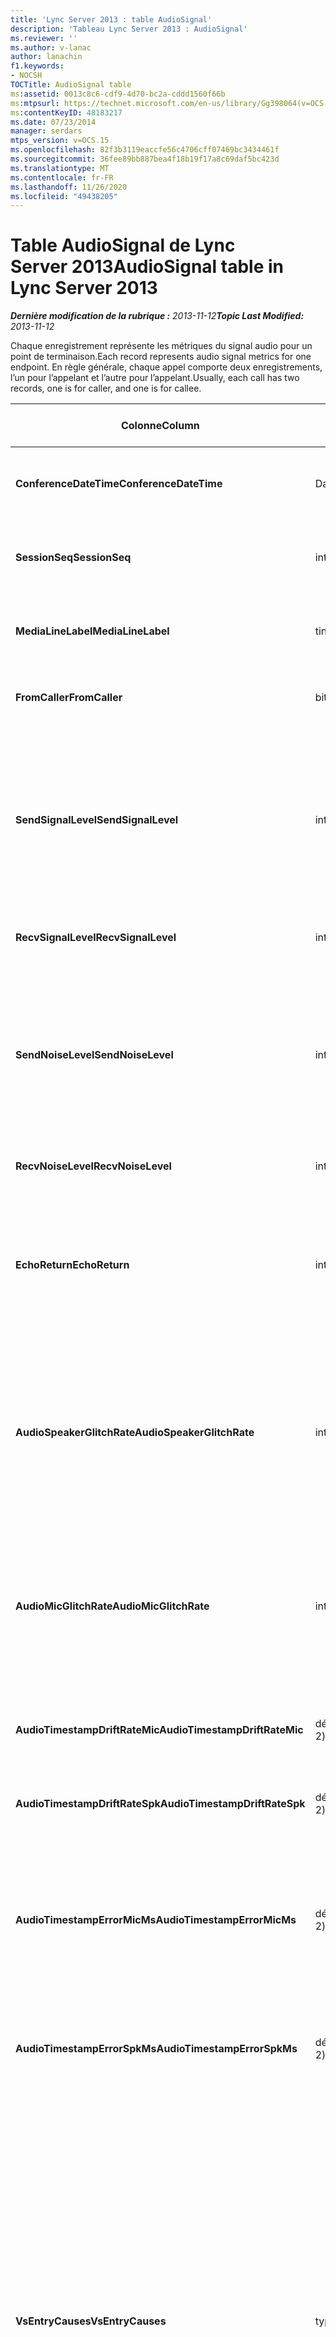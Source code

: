 ```yaml
---
title: 'Lync Server 2013 : table AudioSignal'
description: 'Tableau Lync Server 2013 : AudioSignal'
ms.reviewer: ''
ms.author: v-lanac
author: lanachin
f1.keywords:
- NOCSH
TOCTitle: AudioSignal table
ms:assetid: 0013c8c6-cdf9-4d70-bc2a-cddd1560f66b
ms:mtpsurl: https://technet.microsoft.com/en-us/library/Gg398064(v=OCS.15)
ms:contentKeyID: 48183217
ms.date: 07/23/2014
manager: serdars
mtps_version: v=OCS.15
ms.openlocfilehash: 82f3b3119eaccfe56c4706cff07469bc3434461f
ms.sourcegitcommit: 36fee89bb887bea4f18b19f17a8c69daf5bc423d
ms.translationtype: MT
ms.contentlocale: fr-FR
ms.lasthandoff: 11/26/2020
ms.locfileid: "49438205"
---
```

# <a name="audiosignal-table-in-lync-server-2013"></a><span data-ttu-id="34fbf-103">Table AudioSignal de Lync Server 2013</span><span class="sxs-lookup"><span data-stu-id="34fbf-103">AudioSignal table in Lync Server 2013</span></span>

<div data-xmlns="http://www.w3.org/1999/xhtml">

<div class="topic" data-xmlns="http://www.w3.org/1999/xhtml" data-msxsl="urn:schemas-microsoft-com:xslt" data-cs="https://msdn.microsoft.com/">

<div data-asp="https://msdn2.microsoft.com/asp">



</div>

<div id="mainSection">

<div id="mainBody"><span data-ttu-id="34fbf-104">

<span> </span></span><span class="sxs-lookup"><span data-stu-id="34fbf-104">

<span> </span></span></span>

<span data-ttu-id="34fbf-105">_**Dernière modification de la rubrique :** 2013-11-12_</span><span class="sxs-lookup"><span data-stu-id="34fbf-105">_**Topic Last Modified:** 2013-11-12_</span></span>

<span data-ttu-id="34fbf-106">Chaque enregistrement représente les métriques du signal audio pour un point de terminaison.</span><span class="sxs-lookup"><span data-stu-id="34fbf-106">Each record represents audio signal metrics for one endpoint.</span></span> <span data-ttu-id="34fbf-107">En règle générale, chaque appel comporte deux enregistrements, l’un pour l’appelant et l’autre pour l’appelant.</span><span class="sxs-lookup"><span data-stu-id="34fbf-107">Usually, each call has two records, one is for caller, and one is for callee.</span></span>


<table>
<colgroup>
<col style="width: 25%" />
<col style="width: 25%" />
<col style="width: 25%" />
<col style="width: 25%" />
</colgroup>
<thead>
<tr class="header">
<th><span data-ttu-id="34fbf-108"><strong>Colonne</strong></span><span class="sxs-lookup"><span data-stu-id="34fbf-108"><strong>Column</strong></span></span></th>
<th><span data-ttu-id="34fbf-109"><strong>Type de données</strong></span><span class="sxs-lookup"><span data-stu-id="34fbf-109"><strong>Data Type</strong></span></span></th>
<th><span data-ttu-id="34fbf-110"><strong>Clé/Index</strong></span><span class="sxs-lookup"><span data-stu-id="34fbf-110"><strong>Key/Index</strong></span></span></th>
<th><span data-ttu-id="34fbf-111"><strong>Details</strong></span><span class="sxs-lookup"><span data-stu-id="34fbf-111"><strong>Details</strong></span></span></th>
</tr>
</thead>
<tbody>
<tr class="odd">
<td><p><span data-ttu-id="34fbf-112"><strong>ConferenceDateTime</strong></span><span class="sxs-lookup"><span data-stu-id="34fbf-112"><strong>ConferenceDateTime</strong></span></span></p></td>
<td><p><span data-ttu-id="34fbf-113">DateHeure</span><span class="sxs-lookup"><span data-stu-id="34fbf-113">datetime</span></span></p></td>
<td><p><span data-ttu-id="34fbf-114">Principal</span><span class="sxs-lookup"><span data-stu-id="34fbf-114">Primary</span></span></p></td>
<td><p><span data-ttu-id="34fbf-115">Fait référence à partir de la <a href="lync-server-2013-medialine-table.md">table MediaLine dans Lync Server 2013</a>.</span><span class="sxs-lookup"><span data-stu-id="34fbf-115">Referenced from the <a href="lync-server-2013-medialine-table.md">MediaLine table in Lync Server 2013</a>.</span></span></p></td>
</tr>
<tr class="even">
<td><p><span data-ttu-id="34fbf-116"><strong>SessionSeq</strong></span><span class="sxs-lookup"><span data-stu-id="34fbf-116"><strong>SessionSeq</strong></span></span></p></td>
<td><p><span data-ttu-id="34fbf-117">int</span><span class="sxs-lookup"><span data-stu-id="34fbf-117">int</span></span></p></td>
<td><p><span data-ttu-id="34fbf-118">Principal</span><span class="sxs-lookup"><span data-stu-id="34fbf-118">Primary</span></span></p></td>
<td><p><span data-ttu-id="34fbf-119">Fait référence à partir de la <a href="lync-server-2013-medialine-table.md">table MediaLine dans Lync Server 2013</a>.</span><span class="sxs-lookup"><span data-stu-id="34fbf-119">Referenced from the <a href="lync-server-2013-medialine-table.md">MediaLine table in Lync Server 2013</a>.</span></span></p></td>
</tr>
<tr class="odd">
<td><p><span data-ttu-id="34fbf-120"><strong>MediaLineLabel</strong></span><span class="sxs-lookup"><span data-stu-id="34fbf-120"><strong>MediaLineLabel</strong></span></span></p></td>
<td><p><span data-ttu-id="34fbf-121">tinyint</span><span class="sxs-lookup"><span data-stu-id="34fbf-121">tinyint</span></span></p></td>
<td><p><span data-ttu-id="34fbf-122">Principal</span><span class="sxs-lookup"><span data-stu-id="34fbf-122">Primary</span></span></p></td>
<td><p><span data-ttu-id="34fbf-123">Fait référence à partir de la <a href="lync-server-2013-medialine-table.md">table MediaLine dans Lync Server 2013</a>.</span><span class="sxs-lookup"><span data-stu-id="34fbf-123">Referenced from the <a href="lync-server-2013-medialine-table.md">MediaLine table in Lync Server 2013</a>.</span></span></p></td>
</tr>
<tr class="even">
<td><p><span data-ttu-id="34fbf-124"><strong>FromCaller</strong></span><span class="sxs-lookup"><span data-stu-id="34fbf-124"><strong>FromCaller</strong></span></span></p></td>
<td><p><span data-ttu-id="34fbf-125">bit</span><span class="sxs-lookup"><span data-stu-id="34fbf-125">bit</span></span></p></td>
<td><p><span data-ttu-id="34fbf-126">Principal</span><span class="sxs-lookup"><span data-stu-id="34fbf-126">Primary</span></span></p></td>
<td><p><span data-ttu-id="34fbf-127">0 : données du destinataire</span><span class="sxs-lookup"><span data-stu-id="34fbf-127">0: Callee’s data</span></span></p>
<p><span data-ttu-id="34fbf-128">1 : données de l’appelant</span><span class="sxs-lookup"><span data-stu-id="34fbf-128">1: Caller’s data</span></span></p></td>
</tr>
<tr class="odd">
<td><p><span data-ttu-id="34fbf-129"><strong>SendSignalLevel</strong></span><span class="sxs-lookup"><span data-stu-id="34fbf-129"><strong>SendSignalLevel</strong></span></span></p></td>
<td><p><span data-ttu-id="34fbf-130">int</span><span class="sxs-lookup"><span data-stu-id="34fbf-130">int</span></span></p></td>
<td><p> </p></td>
<td><p><span data-ttu-id="34fbf-131">Représente le niveau du signal audio après le contrôle du gain.</span><span class="sxs-lookup"><span data-stu-id="34fbf-131">Represents the Post-Analog Gain Control audio signal level.</span></span> <span data-ttu-id="34fbf-132">L’unité de cette métrique est dBmo.</span><span class="sxs-lookup"><span data-stu-id="34fbf-132">The unit for this metric is dBmo.</span></span> <span data-ttu-id="34fbf-133">Pour une qualité acceptable, il devrait représenter au moins 30 dBmo.</span><span class="sxs-lookup"><span data-stu-id="34fbf-133">For acceptable quality, it should be at least 30 dBmo.</span></span> <span data-ttu-id="34fbf-134">Cette métrique n’est pas communiquée par le serveur de conférence A/V ou les téléphones IP.</span><span class="sxs-lookup"><span data-stu-id="34fbf-134">This metric is not reported by the A/V Conferencing Server or IP phones.</span></span></p></td>
</tr>
<tr class="even">
<td><p><span data-ttu-id="34fbf-135"><strong>RecvSignalLevel</strong></span><span class="sxs-lookup"><span data-stu-id="34fbf-135"><strong>RecvSignalLevel</strong></span></span></p></td>
<td><p><span data-ttu-id="34fbf-136">int</span><span class="sxs-lookup"><span data-stu-id="34fbf-136">int</span></span></p></td>
<td><p> </p></td>
<td><p><span data-ttu-id="34fbf-137">Voir SendSignalLevel.</span><span class="sxs-lookup"><span data-stu-id="34fbf-137">See SendSignalLevel.</span></span></p></td>
</tr>
<tr class="odd">
<td><p><span data-ttu-id="34fbf-138"><strong>SendNoiseLevel</strong></span><span class="sxs-lookup"><span data-stu-id="34fbf-138"><strong>SendNoiseLevel</strong></span></span></p></td>
<td><p><span data-ttu-id="34fbf-139">int</span><span class="sxs-lookup"><span data-stu-id="34fbf-139">int</span></span></p></td>
<td><p> </p></td>
<td><p><span data-ttu-id="34fbf-140">Représente le niveau de bruit sonore du contrôle post-analogue.</span><span class="sxs-lookup"><span data-stu-id="34fbf-140">Represents the Post-Analog Gain Control audio noise level.</span></span> <span data-ttu-id="34fbf-141">L’unité de cette métrique est dBmo.</span><span class="sxs-lookup"><span data-stu-id="34fbf-141">The unit for this metric is dBmo.</span></span> <span data-ttu-id="34fbf-142">Pour une qualité acceptable, elle doit être inférieure à 35 dBmo.</span><span class="sxs-lookup"><span data-stu-id="34fbf-142">For acceptable quality, it should be less than 35 dBmo.</span></span> <span data-ttu-id="34fbf-143">Cette métrique n’est pas communiquée par le serveur de conférence A/V ou les téléphones IP.</span><span class="sxs-lookup"><span data-stu-id="34fbf-143">This metric is not reported by the A/V Conferencing Server or IP phones.</span></span></p></td>
</tr>
<tr class="even">
<td><p><span data-ttu-id="34fbf-144"><strong>RecvNoiseLevel</strong></span><span class="sxs-lookup"><span data-stu-id="34fbf-144"><strong>RecvNoiseLevel</strong></span></span></p></td>
<td><p><span data-ttu-id="34fbf-145">int</span><span class="sxs-lookup"><span data-stu-id="34fbf-145">int</span></span></p></td>
<td><p> </p></td>
<td><p><span data-ttu-id="34fbf-146">Voir SendNoiseLevel.</span><span class="sxs-lookup"><span data-stu-id="34fbf-146">See SendNoiseLevel.</span></span></p></td>
</tr>
<tr class="odd">
<td><p><span data-ttu-id="34fbf-147"><strong>EchoReturn</strong></span><span class="sxs-lookup"><span data-stu-id="34fbf-147"><strong>EchoReturn</strong></span></span></p></td>
<td><p><span data-ttu-id="34fbf-148">int</span><span class="sxs-lookup"><span data-stu-id="34fbf-148">int</span></span></p></td>
<td><p> </p></td>
<td><p><span data-ttu-id="34fbf-149">Métrique d’amélioration de retour d’écho.</span><span class="sxs-lookup"><span data-stu-id="34fbf-149">Echo Return Loss Enhancement metric.</span></span> <span data-ttu-id="34fbf-150">L’unité de cette métrique est dB.</span><span class="sxs-lookup"><span data-stu-id="34fbf-150">The unit for this metric is dB.</span></span> <span data-ttu-id="34fbf-151">Les valeurs inférieures représentent moins d’écho.</span><span class="sxs-lookup"><span data-stu-id="34fbf-151">Lower values represent less echo.</span></span> <span data-ttu-id="34fbf-152">Cette métrique n’est pas communiquée par le serveur de conférence A/V ou les téléphones IP.</span><span class="sxs-lookup"><span data-stu-id="34fbf-152">This metric is not reported by the A/V Conferencing Server or IP phones.</span></span></p></td>
</tr>
<tr class="even">
<td><p><span data-ttu-id="34fbf-153"><strong>AudioSpeakerGlitchRate</strong></span><span class="sxs-lookup"><span data-stu-id="34fbf-153"><strong>AudioSpeakerGlitchRate</strong></span></span></p></td>
<td><p><span data-ttu-id="34fbf-154">int</span><span class="sxs-lookup"><span data-stu-id="34fbf-154">int</span></span></p></td>
<td><p> </p></td>
<td><p><span data-ttu-id="34fbf-155">Moyenne des problèmes par cinq minutes pour le rendu du haut-parleur.</span><span class="sxs-lookup"><span data-stu-id="34fbf-155">Average glitches per five minutes for the loudspeaker rendering.</span></span> <span data-ttu-id="34fbf-156">Pour une qualité optimale, cela devrait être inférieur à une par cinq minutes.</span><span class="sxs-lookup"><span data-stu-id="34fbf-156">For good quality, this should be less than one per five minutes.</span></span> <span data-ttu-id="34fbf-157">Non communiquées par des serveurs de conférence A/V, des serveurs de médiation ou des téléphones IP.</span><span class="sxs-lookup"><span data-stu-id="34fbf-157">Not reported by A/V Conferencing Servers, Mediation Servers, or IP phones.</span></span></p></td>
</tr>
<tr class="odd">
<td><p><span data-ttu-id="34fbf-158"><strong>AudioMicGlitchRate</strong></span><span class="sxs-lookup"><span data-stu-id="34fbf-158"><strong>AudioMicGlitchRate</strong></span></span></p></td>
<td><p><span data-ttu-id="34fbf-159">int</span><span class="sxs-lookup"><span data-stu-id="34fbf-159">int</span></span></p></td>
<td><p> </p></td>
<td><p><span data-ttu-id="34fbf-160">Moyenne des problèmes par cinq minutes pour la capture du micro.</span><span class="sxs-lookup"><span data-stu-id="34fbf-160">Average glitches per five minutes for the microphone capture.</span></span> <span data-ttu-id="34fbf-161">Pour une qualité optimale, il devrait être inférieur à une par cinq minutes.</span><span class="sxs-lookup"><span data-stu-id="34fbf-161">For good quality this should be less than one per five minutes.</span></span> <span data-ttu-id="34fbf-162">Non communiquées par des serveurs de conférence A/V, des serveurs de médiation ou des téléphones IP.</span><span class="sxs-lookup"><span data-stu-id="34fbf-162">Not reported by A/V Conferencing Servers, Mediation Servers, or IP phones.</span></span></p></td>
</tr>
<tr class="even">
<td><p><span data-ttu-id="34fbf-163"><strong>AudioTimestampDriftRateMic</strong></span><span class="sxs-lookup"><span data-stu-id="34fbf-163"><strong>AudioTimestampDriftRateMic</strong></span></span></p></td>
<td><p><span data-ttu-id="34fbf-164">décimale (9 ; 2)</span><span class="sxs-lookup"><span data-stu-id="34fbf-164">decimal(9,2)</span></span></p></td>
<td><p> </p></td>
<td><p><span data-ttu-id="34fbf-165">Taux d’horloge de l’horloge du périphérique microphone par rapport à l’horloge de l’UC.</span><span class="sxs-lookup"><span data-stu-id="34fbf-165">Microphone device clock drift rate, relative to CPU clock.</span></span></p></td>
</tr>
<tr class="odd">
<td><p><span data-ttu-id="34fbf-166"><strong>AudioTimestampDriftRateSpk</strong></span><span class="sxs-lookup"><span data-stu-id="34fbf-166"><strong>AudioTimestampDriftRateSpk</strong></span></span></p></td>
<td><p><span data-ttu-id="34fbf-167">décimale (9 ; 2)</span><span class="sxs-lookup"><span data-stu-id="34fbf-167">decimal(9,2)</span></span></p></td>
<td><p> </p></td>
<td><p><span data-ttu-id="34fbf-168">Taux d’horloge du périphérique de haut-parleurs par rapport à l’horloge du processeur.</span><span class="sxs-lookup"><span data-stu-id="34fbf-168">Speaker device clock drift rate, relative to CPU clock.</span></span></p></td>
</tr>
<tr class="even">
<td><p><span data-ttu-id="34fbf-169"><strong>AudioTimestampErrorMicMs</strong></span><span class="sxs-lookup"><span data-stu-id="34fbf-169"><strong>AudioTimestampErrorMicMs</strong></span></span></p></td>
<td><p><span data-ttu-id="34fbf-170">décimale (9 ; 2)</span><span class="sxs-lookup"><span data-stu-id="34fbf-170">decimal(9,2)</span></span></p></td>
<td><p> </p></td>
<td><p><span data-ttu-id="34fbf-171">Taux d’horloge du périphérique de haut-parleurs par rapport à l’horloge du processeur.</span><span class="sxs-lookup"><span data-stu-id="34fbf-171">Speaker device clock drift rate, relative to CPU clock.</span></span></p>
<p><span data-ttu-id="34fbf-172">Erreur d’horodatage du flux de capture de microphone moyenne, en millisecondes, au cours des dernières 20 secondes de l’appel.</span><span class="sxs-lookup"><span data-stu-id="34fbf-172">Average microphone capture stream time stamp error, in milliseconds, in the last 20 seconds of the call.</span></span></p></td>
</tr>
<tr class="odd">
<td><p><span data-ttu-id="34fbf-173"><strong>AudioTimestampErrorSpkMs</strong></span><span class="sxs-lookup"><span data-stu-id="34fbf-173"><strong>AudioTimestampErrorSpkMs</strong></span></span></p></td>
<td><p><span data-ttu-id="34fbf-174">décimale (9 ; 2)</span><span class="sxs-lookup"><span data-stu-id="34fbf-174">decimal(9,2)</span></span></p></td>
<td><p> </p></td>
<td><p><span data-ttu-id="34fbf-175">Erreur d’horodatage moyenne du flux de rendu du présentateur, en millisecondes, au cours des dernières 20 secondes de l’appel.</span><span class="sxs-lookup"><span data-stu-id="34fbf-175">Average speaker render stream time stamp error, in milliseconds, in the last 20 seconds of the call.</span></span></p></td>
</tr>
<tr class="even">
<td><p><span data-ttu-id="34fbf-176"><strong>VsEntryCauses</strong></span><span class="sxs-lookup"><span data-stu-id="34fbf-176"><strong>VsEntryCauses</strong></span></span></p></td>
<td><p><span data-ttu-id="34fbf-177">type</span><span class="sxs-lookup"><span data-stu-id="34fbf-177">smallint</span></span></p></td>
<td><p> </p></td>
<td><p><span data-ttu-id="34fbf-178">Le commutateur vocal est un mode semi-duplex présentant une capacité d’interruption réduite.</span><span class="sxs-lookup"><span data-stu-id="34fbf-178">Voice switch is a half-duplex mode with reduced interruption ability.</span></span> <span data-ttu-id="34fbf-179">Causes de l’entrée du commutateur vocal :</span><span class="sxs-lookup"><span data-stu-id="34fbf-179">Causes of voice switch entry:</span></span></p>
<p><span data-ttu-id="34fbf-180">ENTER_VS_BADTS 0x01</span><span class="sxs-lookup"><span data-stu-id="34fbf-180">ENTER_VS_BADTS 0x01</span></span></p>
<p><span data-ttu-id="34fbf-181">ENTER_VS_ECHO 0x02</span><span class="sxs-lookup"><span data-stu-id="34fbf-181">ENTER_VS_ECHO 0x02</span></span></p>
<p><span data-ttu-id="34fbf-182">ENTER_VS_FORCEORCONVERGENCE 0x04</span><span class="sxs-lookup"><span data-stu-id="34fbf-182">ENTER_VS_FORCEORCONVERGENCE 0x04</span></span></p>
<p><span data-ttu-id="34fbf-183">ENTER_VS_DNLP 0x08</span><span class="sxs-lookup"><span data-stu-id="34fbf-183">ENTER_VS_DNLP 0x08</span></span></p>
<p><span data-ttu-id="34fbf-184">La cause peut être une combinaison de ces causes individuelles.</span><span class="sxs-lookup"><span data-stu-id="34fbf-184">The cause can be a combination of those individual causes.</span></span> <span data-ttu-id="34fbf-185">ENTER_VS_FORCEORCONVERGENCE ne peut être activé qu’à l’aide de RegKey à des fins de test.</span><span class="sxs-lookup"><span data-stu-id="34fbf-185">ENTER_VS_FORCEORCONVERGENCE can only be enabled by regkey for test purpose.</span></span></p>
<p><span data-ttu-id="34fbf-186">Le type de données de cette colonne a été modifié dans Microsoft Lync Server 2013.</span><span class="sxs-lookup"><span data-stu-id="34fbf-186">The data type for this column was changed in Microsoft Lync Server 2013.</span></span></p></td>
</tr>
<tr class="odd">
<td><p><span data-ttu-id="34fbf-187"><strong>EchoEventCauses</strong></span><span class="sxs-lookup"><span data-stu-id="34fbf-187"><strong>EchoEventCauses</strong></span></span></p></td>
<td><p><span data-ttu-id="34fbf-188">tinyint</span><span class="sxs-lookup"><span data-stu-id="34fbf-188">tinyint</span></span></p></td>
<td><p> </p></td>
<td><p><span data-ttu-id="34fbf-189">Causes d’un événement ECHO :</span><span class="sxs-lookup"><span data-stu-id="34fbf-189">Causes of an echo event:</span></span></p>
<p><span data-ttu-id="34fbf-190">ECHO_EVENT_BAD_TIMESTAMP 0x01</span><span class="sxs-lookup"><span data-stu-id="34fbf-190">ECHO_EVENT_BAD_TIMESTAMP 0x01</span></span></p>
<p><span data-ttu-id="34fbf-191">ECHO_EVENT_POSTAEC_ECHO 0x02</span><span class="sxs-lookup"><span data-stu-id="34fbf-191">ECHO_EVENT_POSTAEC_ECHO 0x02</span></span></p>
<p><span data-ttu-id="34fbf-192">ECHO_EVENT_ANLP 0x04</span><span class="sxs-lookup"><span data-stu-id="34fbf-192">ECHO_EVENT_ANLP 0x04</span></span></p>
<p><span data-ttu-id="34fbf-193">ECHO_EVENT_DNLP 0x08</span><span class="sxs-lookup"><span data-stu-id="34fbf-193">ECHO_EVENT_DNLP 0x08</span></span></p>
<p><span data-ttu-id="34fbf-194">ECHO_EVENT_MIC_CLIPPING 0x10</span><span class="sxs-lookup"><span data-stu-id="34fbf-194">ECHO_EVENT_MIC_CLIPPING 0x10</span></span></p>
<p><span data-ttu-id="34fbf-195">ECHO_EVENT_BAD_STATE 0x20</span><span class="sxs-lookup"><span data-stu-id="34fbf-195">ECHO_EVENT_BAD_STATE 0x20</span></span></p>
<p><span data-ttu-id="34fbf-196">La cause peut être une combinaison de ces causes individuelles.</span><span class="sxs-lookup"><span data-stu-id="34fbf-196">The cause can be a combination of those individual causes.</span></span></p></td>
</tr>
<tr class="even">
<td><p><span data-ttu-id="34fbf-197"><strong>EchoPercentMicIn</strong></span><span class="sxs-lookup"><span data-stu-id="34fbf-197"><strong>EchoPercentMicIn</strong></span></span></p></td>
<td><p><span data-ttu-id="34fbf-198">décimale (5 ; 2)</span><span class="sxs-lookup"><span data-stu-id="34fbf-198">decimal(5,2)</span></span></p></td>
<td><p> </p></td>
<td><p><span data-ttu-id="34fbf-p109">Temps en pourcentage lors de la détection d’un écho dans le flux de capture du microphone. En règle générale, des valeurs faibles s’affichent pour les casques ou les combinés et des valeurs élevées pour les téléphones mains libres ou les haut-parleurs autonomes. Pour les appareils qui prennent en charge la suppression d’écho intégrée, des valeurs élevées indiquent une fuite d’écho. Pour les autres appareils, cette mesure ne doit pas être utilisée pour évaluer la qualité de l’appareil.</span><span class="sxs-lookup"><span data-stu-id="34fbf-p109">Percentage of time when echo was detected in the microphone capture stream. Typically, values are low for headsets or handsets, and higher for speaker phones or stand-alone speakers. For devices that support on-board acoustic echo cancellation, high values indicate echo leak. For other devices, this metric should not be used to evaluate device quality.</span></span></p></td>
</tr>
<tr class="odd">
<td><p><span data-ttu-id="34fbf-203"><strong>EchoPercentSend</strong></span><span class="sxs-lookup"><span data-stu-id="34fbf-203"><strong>EchoPercentSend</strong></span></span></p></td>
<td><p><span data-ttu-id="34fbf-204">décimale (5 ; 2)</span><span class="sxs-lookup"><span data-stu-id="34fbf-204">decimal(5,2)</span></span></p></td>
<td></td>
<td><p><span data-ttu-id="34fbf-205">Pourcentage de temps pendant lequel l’écho est détecté dans le flux envoyé.</span><span class="sxs-lookup"><span data-stu-id="34fbf-205">Percentage of time when echo is detected in sent stream.</span></span> <span data-ttu-id="34fbf-206">Pourcentage d’écho élevé dans les flux d’envoi indicateur de fuite d’écho.</span><span class="sxs-lookup"><span data-stu-id="34fbf-206">High echo percentage in send streams an indication of echo leak.</span></span></p></td>
</tr>
<tr class="even">
<td><p><span data-ttu-id="34fbf-207"><strong>RxAGCSignalLevel</strong></span><span class="sxs-lookup"><span data-stu-id="34fbf-207"><strong>RxAGCSignalLevel</strong></span></span></p></td>
<td><p><span data-ttu-id="34fbf-208">int</span><span class="sxs-lookup"><span data-stu-id="34fbf-208">int</span></span></p></td>
<td><p> </p></td>
<td><p><span data-ttu-id="34fbf-209">Reçu le niveau du signal sur le serveur de médiation de la passerelle ; Cela s’applique uniquement au serveur de médiation.</span><span class="sxs-lookup"><span data-stu-id="34fbf-209">Received signal level on the Mediation Server from the Gateway; this applies only to the Mediation Server.</span></span> <span data-ttu-id="34fbf-210">L’unité de cette valeur est dBoV.</span><span class="sxs-lookup"><span data-stu-id="34fbf-210">The unit of this metric is dBoV.</span></span> <span data-ttu-id="34fbf-211">Pour une qualité optimale, la plage acceptable doit être comprise entre [-30 et-18] dBoV.</span><span class="sxs-lookup"><span data-stu-id="34fbf-211">For good quality, the acceptable range should be [-30 to -18] dBoV.</span></span></p></td>
</tr>
<tr class="odd">
<td><p><span data-ttu-id="34fbf-212"><strong>RxAGCNoiseLevel</strong></span><span class="sxs-lookup"><span data-stu-id="34fbf-212"><strong>RxAGCNoiseLevel</strong></span></span></p></td>
<td><p><span data-ttu-id="34fbf-213">int</span><span class="sxs-lookup"><span data-stu-id="34fbf-213">int</span></span></p></td>
<td><p> </p></td>
<td><p><span data-ttu-id="34fbf-214">Reçu le niveau du signal sur le serveur de médiation de la passerelle.</span><span class="sxs-lookup"><span data-stu-id="34fbf-214">Received signal level on the Mediation Server from the Gateway.</span></span> <span data-ttu-id="34fbf-215">Cela s’applique uniquement au serveur de médiation.</span><span class="sxs-lookup"><span data-stu-id="34fbf-215">This applies only to the Mediation Server.</span></span> <span data-ttu-id="34fbf-216">L’unité de cette valeur est dBoV.</span><span class="sxs-lookup"><span data-stu-id="34fbf-216">The unit of this metric is dBoV.</span></span> <span data-ttu-id="34fbf-217">Pour une qualité optimale, la plage acceptable doit être inférieure à-50 dBoV.</span><span class="sxs-lookup"><span data-stu-id="34fbf-217">For good quality, the acceptable range should be less than -50 dBoV.</span></span></p></td>
</tr>
<tr class="even">
<td><p><span data-ttu-id="34fbf-218"><strong>RxAvgAGCGain</strong></span><span class="sxs-lookup"><span data-stu-id="34fbf-218"><strong>RxAvgAGCGain</strong></span></span></p></td>
<td><p><span data-ttu-id="34fbf-219">int</span><span class="sxs-lookup"><span data-stu-id="34fbf-219">int</span></span></p></td>
<td><p> </p></td>
<td><p><span data-ttu-id="34fbf-220">Contrôle automatique de gain sur le côté serveur de médiation.</span><span class="sxs-lookup"><span data-stu-id="34fbf-220">Automatic gain control (AGC) on the Mediation Server side.</span></span></p></td>
</tr>
<tr class="odd">
<td><p><span data-ttu-id="34fbf-221"><strong>InitialSignalLevelRMS</strong></span><span class="sxs-lookup"><span data-stu-id="34fbf-221"><strong>InitialSignalLevelRMS</strong></span></span></p></td>
<td><p><span data-ttu-id="34fbf-222">float</span><span class="sxs-lookup"><span data-stu-id="34fbf-222">float</span></span></p></td>
<td><p> </p></td>
<td><p><span data-ttu-id="34fbf-223">Le carré moyen racine (RMS) du signal entrant jusqu’aux 30 premières secondes de l’appel.</span><span class="sxs-lookup"><span data-stu-id="34fbf-223">The root mean square (RMS) of the incoming signal of up to the first 30 seconds of the call.</span></span></p></td>
</tr>
<tr class="even">
<td><p><span data-ttu-id="34fbf-224"><strong>RecvSignalLevelCh1</strong></span><span class="sxs-lookup"><span data-stu-id="34fbf-224"><strong>RecvSignalLevelCh1</strong></span></span></p></td>
<td><p><span data-ttu-id="34fbf-225">int</span><span class="sxs-lookup"><span data-stu-id="34fbf-225">int</span></span></p></td>
<td></td>
<td><p><span data-ttu-id="34fbf-226">Niveau du signal reçu sur le canal 1.</span><span class="sxs-lookup"><span data-stu-id="34fbf-226">Signal level as received on channel 1.</span></span></p>
<p><span data-ttu-id="34fbf-227">Cette colonne a été introduite dans Microsoft Lync Server 2013.</span><span class="sxs-lookup"><span data-stu-id="34fbf-227">This column was introduced in Microsoft Lync Server 2013.</span></span></p></td>
</tr>
<tr class="odd">
<td><p><span data-ttu-id="34fbf-228"><strong>RecvSignalLevelCh2</strong></span><span class="sxs-lookup"><span data-stu-id="34fbf-228"><strong>RecvSignalLevelCh2</strong></span></span></p></td>
<td><p><span data-ttu-id="34fbf-229">int</span><span class="sxs-lookup"><span data-stu-id="34fbf-229">int</span></span></p></td>
<td></td>
<td><p><span data-ttu-id="34fbf-230">Niveau du signal reçu sur le canal 2.</span><span class="sxs-lookup"><span data-stu-id="34fbf-230">Signal level as received on channel 2.</span></span></p>
<p><span data-ttu-id="34fbf-231">Cette colonne a été introduite dans Microsoft Lync Server 2013.</span><span class="sxs-lookup"><span data-stu-id="34fbf-231">This column was introduced in Microsoft Lync Server 2013.</span></span></p></td>
</tr>
<tr class="even">
<td><p><span data-ttu-id="34fbf-232"><strong>RecvNoiseLevelCh1</strong></span><span class="sxs-lookup"><span data-stu-id="34fbf-232"><strong>RecvNoiseLevelCh1</strong></span></span></p></td>
<td><p><span data-ttu-id="34fbf-233">int</span><span class="sxs-lookup"><span data-stu-id="34fbf-233">int</span></span></p></td>
<td></td>
<td><p><span data-ttu-id="34fbf-234">Niveau sonore reçu sur canal 1.</span><span class="sxs-lookup"><span data-stu-id="34fbf-234">Noise level as received on channel 1.</span></span></p>
<p><span data-ttu-id="34fbf-235">Cette colonne a été introduite dans Microsoft Lync Server 2013.</span><span class="sxs-lookup"><span data-stu-id="34fbf-235">This column was introduced in Microsoft Lync Server 2013.</span></span></p></td>
</tr>
<tr class="odd">
<td><p><span data-ttu-id="34fbf-236"><strong>RecvNoiseLevelCh2</strong></span><span class="sxs-lookup"><span data-stu-id="34fbf-236"><strong>RecvNoiseLevelCh2</strong></span></span></p></td>
<td><p><span data-ttu-id="34fbf-237">int</span><span class="sxs-lookup"><span data-stu-id="34fbf-237">int</span></span></p></td>
<td></td>
<td><p><span data-ttu-id="34fbf-238">Niveau sonore reçu sur canal 2.</span><span class="sxs-lookup"><span data-stu-id="34fbf-238">Noise level as received on channel 2.</span></span></p>
<p><span data-ttu-id="34fbf-239">Cette colonne a été introduite dans Microsoft Lync Server 2013.</span><span class="sxs-lookup"><span data-stu-id="34fbf-239">This column was introduced in Microsoft Lync Server 2013.</span></span></p></td>
</tr>
<tr class="even">
<td><p><span data-ttu-id="34fbf-240"><strong>SendSignalLevelCh1</strong></span><span class="sxs-lookup"><span data-stu-id="34fbf-240"><strong>SendSignalLevelCh1</strong></span></span></p></td>
<td><p><span data-ttu-id="34fbf-241">int</span><span class="sxs-lookup"><span data-stu-id="34fbf-241">int</span></span></p></td>
<td></td>
<td><p><span data-ttu-id="34fbf-242">Niveau du signal envoyé sur canal 1.</span><span class="sxs-lookup"><span data-stu-id="34fbf-242">Signal level as sent on channel 1.</span></span></p>
<p><span data-ttu-id="34fbf-243">Cette colonne a été introduite dans Microsoft Lync Server 2013.</span><span class="sxs-lookup"><span data-stu-id="34fbf-243">This column was introduced in Microsoft Lync Server 2013.</span></span></p></td>
</tr>
<tr class="odd">
<td><p><span data-ttu-id="34fbf-244"><strong>SendSignalLevelCh2</strong></span><span class="sxs-lookup"><span data-stu-id="34fbf-244"><strong>SendSignalLevelCh2</strong></span></span></p></td>
<td><p><span data-ttu-id="34fbf-245">int</span><span class="sxs-lookup"><span data-stu-id="34fbf-245">int</span></span></p></td>
<td></td>
<td><p><span data-ttu-id="34fbf-246">Niveau du signal envoyé sur canal 2.</span><span class="sxs-lookup"><span data-stu-id="34fbf-246">Signal level as sent on channel 2.</span></span></p>
<p><span data-ttu-id="34fbf-247">Cette colonne a été introduite dans Microsoft Lync Server 2013.</span><span class="sxs-lookup"><span data-stu-id="34fbf-247">This column was introduced in Microsoft Lync Server 2013.</span></span></p></td>
</tr>
<tr class="even">
<td><p><span data-ttu-id="34fbf-248"><strong>SendNoiseLevelCh1</strong></span><span class="sxs-lookup"><span data-stu-id="34fbf-248"><strong>SendNoiseLevelCh1</strong></span></span></p></td>
<td><p><span data-ttu-id="34fbf-249">int</span><span class="sxs-lookup"><span data-stu-id="34fbf-249">int</span></span></p></td>
<td></td>
<td><p><span data-ttu-id="34fbf-250">Niveau sonore tel qu’il est envoyé sur canal 1.</span><span class="sxs-lookup"><span data-stu-id="34fbf-250">Noise level as sent on channel 1.</span></span></p>
<p><span data-ttu-id="34fbf-251">Cette colonne a été introduite dans Microsoft Lync Server 2013.</span><span class="sxs-lookup"><span data-stu-id="34fbf-251">This column was introduced in Microsoft Lync Server 2013.</span></span></p></td>
</tr>
<tr class="odd">
<td><p><span data-ttu-id="34fbf-252"><strong>SendNoiseLevelCh2</strong></span><span class="sxs-lookup"><span data-stu-id="34fbf-252"><strong>SendNoiseLevelCh2</strong></span></span></p></td>
<td><p><span data-ttu-id="34fbf-253">int</span><span class="sxs-lookup"><span data-stu-id="34fbf-253">int</span></span></p></td>
<td></td>
<td><p><span data-ttu-id="34fbf-254">Niveau sonore tel qu’il est envoyé sur canal 2.</span><span class="sxs-lookup"><span data-stu-id="34fbf-254">Noise level as sent on channel 2.</span></span></p>
<p><span data-ttu-id="34fbf-255">Cette colonne a été introduite dans Microsoft Lync Server 2013.</span><span class="sxs-lookup"><span data-stu-id="34fbf-255">This column was introduced in Microsoft Lync Server 2013.</span></span></p></td>
</tr>
</tbody>
</table><span data-ttu-id="34fbf-256">


</div>

<span> </span>

</div>

</div>

</span><span class="sxs-lookup"><span data-stu-id="34fbf-256">


</div>

<span> </span>

</div>

</div>

</span></span></div>

